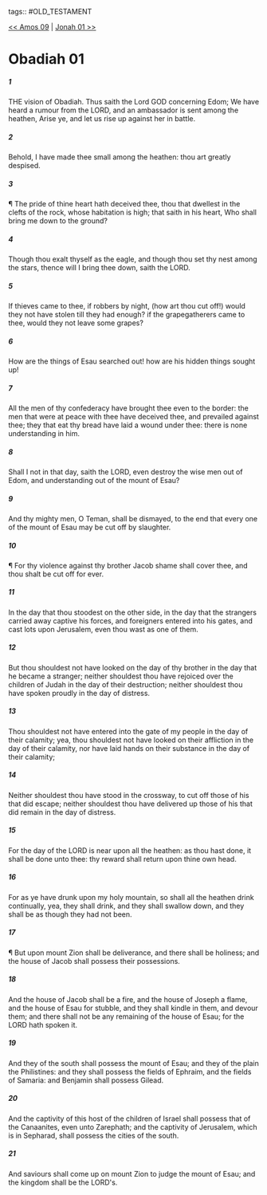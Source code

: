 tags:: #OLD_TESTAMENT

[<< Amos 09](OLD_TESTAMENT/30_Amos/Amos_09.md) | [Jonah 01 >>](OLD_TESTAMENT/32_Jonah/Jonah_01.md)

# Obadiah 01

##### 1

THE vision of Obadiah. Thus saith the Lord GOD concerning Edom; We have heard a rumour from the LORD, and an ambassador is sent among the heathen, Arise ye, and let us rise up against her in battle.

##### 2

Behold, I have made thee small among the heathen: thou art greatly despised.

##### 3

¶ The pride of thine heart hath deceived thee, thou that dwellest in the clefts of the rock, whose habitation is high; that saith in his heart, Who shall bring me down to the ground?

##### 4

Though thou exalt thyself as the eagle, and though thou set thy nest among the stars, thence will I bring thee down, saith the LORD.

##### 5

If thieves came to thee, if robbers by night, (how art thou cut off!) would they not have stolen till they had enough? if the grapegatherers came to thee, would they not leave some grapes?

##### 6

How are the things of Esau searched out! how are his hidden things sought up!

##### 7

All the men of thy confederacy have brought thee even to the border: the men that were at peace with thee have deceived thee, and prevailed against thee; they that eat thy bread have laid a wound under thee: there is none understanding in him.

##### 8

Shall I not in that day, saith the LORD, even destroy the wise men out of Edom, and understanding out of the mount of Esau?

##### 9

And thy mighty men, O Teman, shall be dismayed, to the end that every one of the mount of Esau may be cut off by slaughter.

##### 10

¶ For thy violence against thy brother Jacob shame shall cover thee, and thou shalt be cut off for ever.

##### 11

In the day that thou stoodest on the other side, in the day that the strangers carried away captive his forces, and foreigners entered into his gates, and cast lots upon Jerusalem, even thou wast as one of them.

##### 12

But thou shouldest not have looked on the day of thy brother in the day that he became a stranger; neither shouldest thou have rejoiced over the children of Judah in the day of their destruction; neither shouldest thou have spoken proudly in the day of distress.

##### 13

Thou shouldest not have entered into the gate of my people in the day of their calamity; yea, thou shouldest not have looked on their affliction in the day of their calamity, nor have laid hands on their substance in the day of their calamity;

##### 14

Neither shouldest thou have stood in the crossway, to cut off those of his that did escape; neither shouldest thou have delivered up those of his that did remain in the day of distress.

##### 15

For the day of the LORD is near upon all the heathen: as thou hast done, it shall be done unto thee: thy reward shall return upon thine own head.

##### 16

For as ye have drunk upon my holy mountain, so shall all the heathen drink continually, yea, they shall drink, and they shall swallow down, and they shall be as though they had not been.

##### 17

¶ But upon mount Zion shall be deliverance, and there shall be holiness; and the house of Jacob shall possess their possessions.

##### 18

And the house of Jacob shall be a fire, and the house of Joseph a flame, and the house of Esau for stubble, and they shall kindle in them, and devour them; and there shall not be any remaining of the house of Esau; for the LORD hath spoken it.

##### 19

And they of the south shall possess the mount of Esau; and they of the plain the Philistines: and they shall possess the fields of Ephraim, and the fields of Samaria: and Benjamin shall possess Gilead.

##### 20

And the captivity of this host of the children of Israel shall possess that of the Canaanites, even unto Zarephath; and the captivity of Jerusalem, which is in Sepharad, shall possess the cities of the south.

##### 21

And saviours shall come up on mount Zion to judge the mount of Esau; and the kingdom shall be the LORD's.
